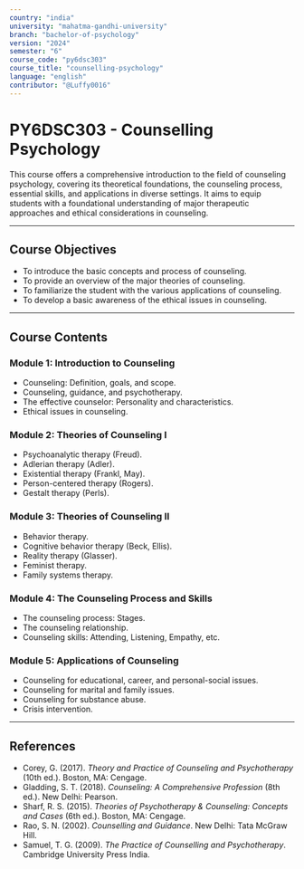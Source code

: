 ```yaml
---
country: "india"
university: "mahatma-gandhi-university"
branch: "bachelor-of-psychology"
version: "2024"
semester: "6"
course_code: "py6dsc303"
course_title: "counselling-psychology"
language: "english"
contributor: "@Luffy0016"
---
```

# PY6DSC303 - Counselling Psychology

This course offers a comprehensive introduction to the field of counseling psychology, covering its theoretical foundations, the counseling process, essential skills, and applications in diverse settings. It aims to equip students with a foundational understanding of major therapeutic approaches and ethical considerations in counseling.

---
## Course Objectives

* To introduce the basic concepts and process of counseling.
* To provide an overview of the major theories of counseling.
* To familiarize the student with the various applications of counseling.
* To develop a basic awareness of the ethical issues in counseling.

---
## Course Contents

### Module 1: Introduction to Counseling
* Counseling: Definition, goals, and scope.
* Counseling, guidance, and psychotherapy.
* The effective counselor: Personality and characteristics.
* Ethical issues in counseling.

### Module 2: Theories of Counseling I
* Psychoanalytic therapy (Freud).
* Adlerian therapy (Adler).
* Existential therapy (Frankl, May).
* Person-centered therapy (Rogers).
* Gestalt therapy (Perls).

### Module 3: Theories of Counseling II
* Behavior therapy.
* Cognitive behavior therapy (Beck, Ellis).
* Reality therapy (Glasser).
* Feminist therapy.
* Family systems therapy.

### Module 4: The Counseling Process and Skills
* The counseling process: Stages.
* The counseling relationship.
* Counseling skills: Attending, Listening, Empathy, etc.

### Module 5: Applications of Counseling
* Counseling for educational, career, and personal-social issues.
* Counseling for marital and family issues.
* Counseling for substance abuse.
* Crisis intervention.

---
## References
* Corey, G. (2017). *Theory and Practice of Counseling and Psychotherapy* (10th ed.). Boston, MA: Cengage.
* Gladding, S. T. (2018). *Counseling: A Comprehensive Profession* (8th ed.). New Delhi: Pearson.
* Sharf, R. S. (2015). *Theories of Psychotherapy & Counseling: Concepts and Cases* (6th ed.). Boston, MA: Cengage.
* Rao, S. N. (2002). *Counselling and Guidance*. New Delhi: Tata McGraw Hill.
* Samuel, T. G. (2009). *The Practice of Counselling and Psychotherapy*. Cambridge University Press India.